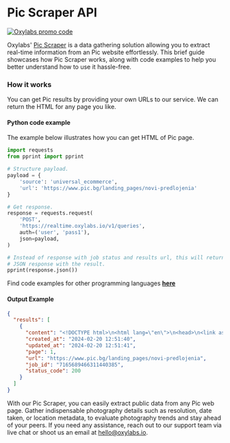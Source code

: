 # Pic Scraper API

[![Oxylabs promo code](https://user-images.githubusercontent.com/129506779/250792357-8289e25e-9c36-4dc0-a5e2-2706db797bb5.png)](https://oxylabs.go2cloud.org/aff_c?offer_id=7&aff_id=877&url_id=112)

Oxylabs' [Pic Scraper](https://oxylabs.io/products/scraper-api/ecommerce/pic?utm_source=github&utm_medium=repositories&utm_campaign=product) is a data gathering solution allowing you to extract real-time information from an Pic website effortlessly. This brief guide showcases how Pic Scraper works, along with code examples to help you better understand how to use it hassle-free.

### How it works

You can get Pic results by providing your own URLs to our service. We can return the HTML for any page you like.

#### Python code example

The example below illustrates how you can get HTML of Pic page.

```python
import requests
from pprint import pprint

# Structure payload.
payload = {
    'source': 'universal_ecommerce',
    'url': 'https://www.pic.bg/landing_pages/novi-predlojenia'
}

# Get response.
response = requests.request(
    'POST',
    'https://realtime.oxylabs.io/v1/queries',
    auth=('user', 'pass1'),
    json=payload,
)

# Instead of response with job status and results url, this will return the
# JSON response with the result.
pprint(response.json())
```
Find code examples for other programming languages [**here**](https://github.com/oxylabs/pic-scraper/tree/main/code%20examples)

#### Output Example
```json
{
  "results": [
    {
      "content": "<!DOCTYPE html>\n<html lang=\"en\">\n<head>\n<link as=\"image\" href=\"/uploads/landing_page/background/194/ ... </html>",
      "created_at": "2024-02-20 12:51:40",
      "updated_at": "2024-02-20 12:51:41",
      "page": 1,
      "url": "https://www.pic.bg/landing_pages/novi-predlojenia",
      "job_id": "7165689466311440385",
      "status_code": 200
    }
  ]
}
```
With our Pic Scraper, you can easily extract public data from any Pic web page. Gather indispensable photography details such as resolution, date taken, or location metadata, to evaluate photography trends and stay ahead of your peers. If you need any assistance, reach out to our support team via live chat or shoot us an email at hello@oxylabs.io.